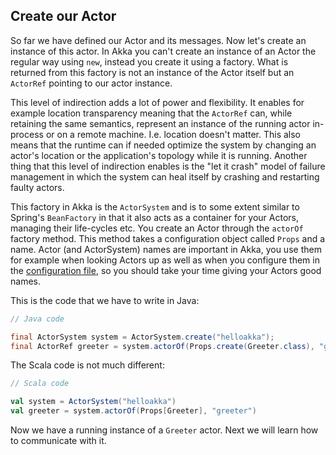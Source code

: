 Create our Actor
----------------

So far we have defined our Actor and its messages. Now let's create an instance of this actor. In Akka you can't
create an instance of an Actor the regular way using `new`, instead you create it using a factory. What is
returned from this factory is not an instance of the Actor itself but an `ActorRef` pointing to our actor
instance.

This level of indirection adds a lot of power and flexibility. It enables for example location transparency
meaning that the `ActorRef` can, while retaining the same semantics, represent an instance of the running actor
in-process or on a remote machine. I.e. location doesn't matter. This also means that the runtime can if needed
optimize the system by changing an actor's location or the application's topology while it is running. Another
thing that this level of indirection enables is the "let it crash" model of failure management in which the
system can heal itself by crashing and restarting faulty actors.

This factory in Akka is the `ActorSystem` and is to some extent similar to Spring's `BeanFactory`
in that it also acts as a container for your Actors, managing their life-cycles etc.  You create an Actor through the
`actorOf` factory method. This method takes a configuration object called `Props` and a name.
Actor (and ActorSystem) names are important in Akka, you use them for example when looking Actors up as well as when you
configure them in the <a href="http://doc.akka.io/docs/akka/2.4.4/general/configuration.html">configuration
file</a>, so you should take your time giving your Actors good names.

This is the code that we have to write in Java:

```java
// Java code

final ActorSystem system = ActorSystem.create("helloakka");
final ActorRef greeter = system.actorOf(Props.create(Greeter.class), "greeter");
```

The Scala code is not much different:

```scala
// Scala code

val system = ActorSystem("helloakka")
val greeter = system.actorOf(Props[Greeter], "greeter")
```

Now we have a running instance of a `Greeter` actor. Next we will learn how to communicate with it.
